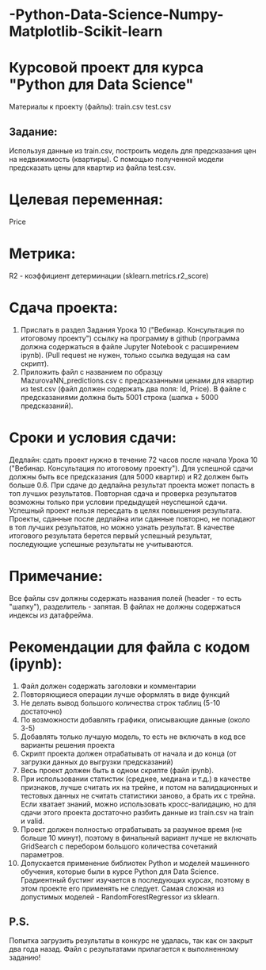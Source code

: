 # -Python-Data-Science-Numpy-Matplotlib-Scikit-learn

# Курсовой проект для курса "Python для Data Science"

Материалы к проекту (файлы):
train.csv
test.csv

## Задание:
Используя данные из train.csv, построить
модель для предсказания цен на недвижимость (квартиры).
С помощью полученной модели предсказать
цены для квартир из файла test.csv.

# Целевая переменная:
Price

# Метрика:
R2 - коэффициент детерминации (sklearn.metrics.r2_score)

# Сдача проекта:
1. Прислать в раздел Задания Урока 10 ("Вебинар. Консультация по итоговому проекту")
ссылку на программу в github (программа должна содержаться в файле Jupyter Notebook 
с расширением ipynb). (Pull request не нужен, только ссылка ведущая на сам скрипт).
2. Приложить файл с названием по образцу MazurovaNN_predictions.csv
с предсказанными ценами для квартир из test.csv (файл должен содержать два поля: Id, Price).
В файле с предсказаниями должна быть 5001 строка (шапка + 5000 предсказаний).

# Сроки и условия сдачи:
Дедлайн: сдать проект нужно в течение 72 часов после начала Урока 10 ("Вебинар. Консультация по итоговому проекту").
Для успешной сдачи должны быть все предсказания (для 5000 квартир) и R2 должен быть больше 0.6.
При сдаче до дедлайна результат проекта может попасть в топ лучших результатов.
Повторная сдача и проверка результатов возможны только при условии предыдущей неуспешной сдачи.
Успешный проект нельзя пересдать в целях повышения результата.
Проекты, сданные после дедлайна или сданные повторно, не попадают в топ лучших результатов, но можно узнать результат.
В качестве итогового результата берется первый успешный результат, последующие успешные результаты не учитываются.

# Примечание:
Все файлы csv должны содержать названия полей (header - то есть "шапку"),
разделитель - запятая. В файлах не должны содержаться индексы из датафрейма.

# Рекомендации для файла с кодом (ipynb):
1. Файл должен содержать заголовки и комментарии
2. Повторяющиеся операции лучше оформлять в виде функций
3. Не делать вывод большого количества строк таблиц (5-10 достаточно)
4. По возможности добавлять графики, описывающие данные (около 3-5)
5. Добавлять только лучшую модель, то есть не включать в код все варианты решения проекта
6. Скрипт проекта должен отрабатывать от начала и до конца (от загрузки данных до выгрузки предсказаний)
7. Весь проект должен быть в одном скрипте (файл ipynb).
8. При использовании статистик (среднее, медиана и т.д.) в качестве признаков,
лучше считать их на трейне, и потом на валидационных и тестовых данных не считать 
статистики заново, а брать их с трейна. Если хватает знаний, можно использовать кросс-валидацию,
но для сдачи этого проекта достаточно разбить данные из train.csv на train и valid.
9. Проект должен полностью отрабатывать за разумное время (не больше 10 минут),
поэтому в финальный вариант лучше не включать GridSearch с перебором 
большого количества сочетаний параметров.
10. Допускается применение библиотек Python и моделей машинного обучения,
которые были в курсе Python для Data Science. Градиентный бустинг изучается
в последующих курсах, поэтому в этом проекте его применять не следует.
Самая сложная из допустимых моделей - RandomForestRegressor из sklearn.

## P.S.
Попытка загрузить результаты в конкурс не удалась, так как он закрыт два года назад.
Файл с результатами прилагается к выполненному заданию!
